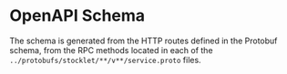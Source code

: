 # OpenAPI Schema

The schema is generated from the HTTP routes defined in the Protobuf schema, from the RPC methods located in each of the ``../protobufs/stocklet/**/v**/service.proto`` files.
